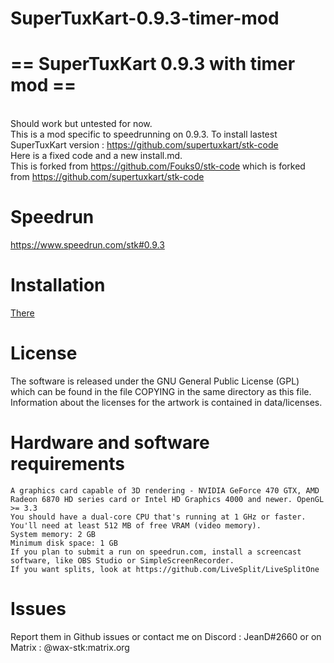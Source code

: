 # SuperTuxKart-0.9.3-timer-mod
# == SuperTuxKart 0.9.3 with timer mod ==
<br> Should work but untested for now.
<br> This is a mod specific to speedrunning on 0.9.3. To install lastest SuperTuxKart version : https://github.com/supertuxkart/stk-code
<br> Here is a fixed code and a new install.md.
<br> This is forked from https://github.com/Fouks0/stk-code which is forked from https://github.com/supertuxkart/stk-code

# Speedrun
https://www.speedrun.com/stk#0.9.3

# Installation
<a href="https://github.com/Wax-stk/SuperTuxKart-0.9.3-timer-mod/blob/main/install.md">There</a>

# License 
The software is released under the GNU General Public License (GPL) which can be found in the file COPYING in the same directory as this file. Information about the licenses for the artwork is contained in data/licenses.

# Hardware and software requirements
    A graphics card capable of 3D rendering - NVIDIA GeForce 470 GTX, AMD Radeon 6870 HD series card or Intel HD Graphics 4000 and newer. OpenGL >= 3.3
    You should have a dual-core CPU that's running at 1 GHz or faster.
    You'll need at least 512 MB of free VRAM (video memory).
    System memory: 2 GB
    Minimum disk space: 1 GB
    If you plan to submit a run on speedrun.com, install a screencast software, like OBS Studio or SimpleScreenRecorder.
    If you want splits, look at https://github.com/LiveSplit/LiveSplitOne

# Issues
Report them in Github issues or
contact me on Discord : JeanD#2660
or on Matrix : @wax-stk:matrix.org

